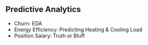 ## Predictive Analytics

- Churn: EDA
- Energy Efficiency: Predicting Heating & Cooling Load
- Position Salary: Truth or Bluff
